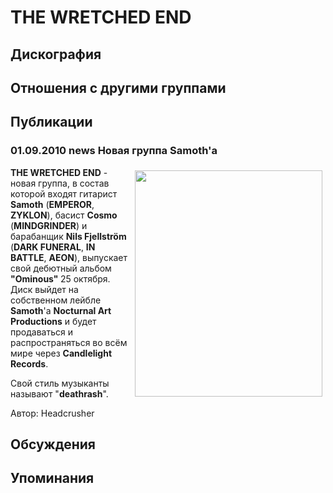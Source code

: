 # THE WRETCHED END



## Дискография


## Отношения с другими группами


## Публикации

### 01.09.2010 news Новая группа Samoth&#39;а

<P><STRONG><IMG border=0 hspace=5 alt="" vspace=5 align=right src="/images/news_rus/2010.09/17135.jpg" width=300 height=362>THE WRETCHED END</STRONG> - новая группа, в состав которой входят&nbsp;гитарист <B itxtvisited="1">Samoth</B> (<B itxtvisited="1">EMPEROR</B>, <B itxtvisited="1">ZYKLON</B>), басист&nbsp;<B itxtvisited="1">Cosmo</B> (<B itxtvisited="1">MINDGRINDER</B>) и барабанщик <B itxtvisited="1">Nils Fjellstr&#246;m</B> (<B itxtvisited="1">DARK FUNERAL</B>, <B itxtvisited="1">IN BATTLE</B>, <B itxtvisited="1">AEON</B>), выпускает свой дебютный альбом <B itxtvisited="1">"Ominous" </B>25 октября. Диск выйдет на собственном лейбле <B itxtvisited="1">Samoth</B>'а <B itxtvisited="1">Nocturnal Art Productions</B> и будет продаваться и распространяться во всём мире через <B itxtvisited="1">Candlelight Records</B>.</P>
<P>Свой стиль музыканты называют "<STRONG>deathrash</STRONG>".</P>
Автор: Headcrusher


## Обсуждения


## Упоминания

